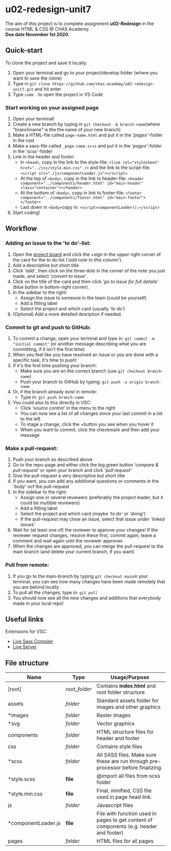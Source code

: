 # u02-redesign-unit7

The aim of this project is to complete assignment **u02-Redesign** in the course HTML & CSS @ CHAS Academy.  
**Due date November 1st 2020.**

## Quick-start

To clone the project and save it locally:
1. Open your terminal and go to your project/develop folder (where you want to save the clone)
2. Type in `git clone https://github.com/chas-academy/u02-redesign-unit7.git` and hit enter
3. Type `code .`to open the project in VS Code

### Start working on your assigned page  
1. Open your terminal!
2. Create a new branch by typing in `git checkout -b branch-name`(where "branchname" is the the name of your new branch)
3. Make a HTML-file called `page-name.html` and put it in the *'pages'*-folder in the root
4. Make a sass-file called `_page-name.scss` and put it in the *'pages'*-folder in the *'scss'*-folder
5. Link in the header and footer:
    * In `<head>`, copy in the link to the style-file: `<link rel="stylesheet" href="../css/style.min.css" />`
      and the link to the script-file: `<script src="./js/componentLoader.js"></script>`
    * At the top of `<body>`, copy in the link to header-file: `<header component="../components/header.html" id="main-header" class="container"></header>`
    * At the bottom of `<body>`, copy in link to footer-file: `<footer component="../components/footer.html" id="main-footer"></footer>`
    * Last down in `<body>`copy in: `<script>componentLoader();</script>`
6. Start coding!

## Workflow

### Adding an issue to the 'to do'-list:
1. Open the [project board](https://github.com/chas-academy/u02-redesign-unit7/projects/1) and click the +sign in the upper right corner of the card for the to do list (*'add note to this column'*).
2. Add a descriptive but short title
3. Click *'add'*, then click on the three dots in the corner of the note you just made, and select *'convert to issue'*.
4. Click on the title of the card and then click *'go to issue for full details'* (blue button in bottom-right corner).
5. In the sidebar to the right:
    * Assign the issue to someone in the team (could be yourself)
    * Add a fitting label
    * Select the project and which card (usually *'to do'*)
6. (Optional) Add a more detailed desription if needed.

### Commit to git and push to GitHub:
1. To commit a change, open your terminal and type in: `git commit -m "initial commit"` (or another message describing what you are committing, if it isn't the first time)
2. When you feel like you have resolved an issue or you are done with a specific task, it's time to push!
3. If it's the first time pushing your branch:
    * Make sure you are on the correct branch (use `git checkout branch-name`)
    * Push your branch to GitHub by typing: `git push -u origin branch-name`  
4. Or, if the branch already exist in remote:
    * Type in: `git push branch-name`
5. You could also to this directly in VSC:
    * Click *'source control'* in the menu to the right
    * You can now see a list of all changes since your last commit in a list to the left
    * To stage a change, click the +button you see when you hover it
    * When you want to commit, click the checkmark and then add your message

### Make a pull-request:
1. Push your branch as described above
2. Go to the repo-page and either click the big green button *'compare & pull request'* or open your branch and click *'pull request'*
3. Give the pull-request a very descriptive but short title
4. If you want, you can add any additional questions or comments in the *'body'* ocf the pull-request
5. In the sidebar to the right:
    * Assign one or several reviewers (preferably the project leader, but it could be multible reviewers)
    * Add a fitting label
    * Select the project and which card (maybe *'to do'* or *'doing'*)
    * If the pull-request may close an issue, select that issue under *'linked issues'*
6. Wait for (at least one of) the reviewer to approve your changes! If the reviewer request changes, resolve these first, commit again, leave a comment and wait again until the reviewer approves
7. When the changes are approved, you can merge the pull-request to the main branch (and delete your current branch, if you want)

### Pull from remote:
1. If you go to the main-branch by typing `git checkout main`in your terminal, you can see how many changes have been made remotely that you are behind locally
2. To pull all the changes, type in: `git pull`
3. You should now see all the new changes and additions that everybody made in your local repo!

## Useful links

Extensions for VSC:
- [Live Sass Compiler](https://marketplace.visualstudio.com/items?itemName=ritwickdey.live-sass)
- [Live Server](https://marketplace.visualstudio.com/items?itemName=ritwickdey.LiveServer)

## File structure

Name | Type | Usage/Purpose
-|-|-
[root] | _root_folder_ | Contains **index.html** and root folder structure
assets | _folder_ | Standard assets folder for images and other graphics
*images | _folder_ | Raster images
*svg | _folder_ | Vector graphics
components | _folder_ | HTML structure files for header and footer
css | _folder_ | Contains style files
*scss | _folder_ | All SASS files. Make sure these are run through pre-processor before finalizing.
*style.scss | **file** | @import all files from scss folder
*style.min.css | **file** | Final, minified, CSS file used in page head link.
js | _folder_ | Javascript files
*componentLoader.js | **file** | File with function used in pages to get content of components (e.g. header and footer)
pages | _folder_ | HTML files for all pages
